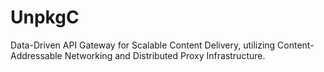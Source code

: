 # UnpkgC
Data-Driven API Gateway for Scalable Content Delivery, utilizing Content-Addressable Networking and Distributed Proxy Infrastructure.

